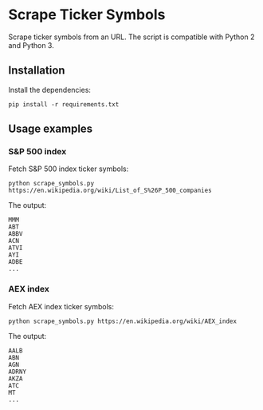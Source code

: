# Scrape Ticker Symbols

Scrape ticker symbols from an URL. The script is compatible with Python 2 and Python 3.

## Installation

Install the dependencies:

```
pip install -r requirements.txt
```

## Usage examples


### S&P 500 index

Fetch S&P 500 index ticker symbols:

```
python scrape_symbols.py https://en.wikipedia.org/wiki/List_of_S%26P_500_companies
```

The output:
```
MMM
ABT
ABBV
ACN
ATVI
AYI
ADBE
...
```

### AEX index


Fetch AEX index ticker symbols:

```
python scrape_symbols.py https://en.wikipedia.org/wiki/AEX_index
```

The output:
```
AALB
ABN
AGN
ADRNY
AKZA
ATC
MT
...
```